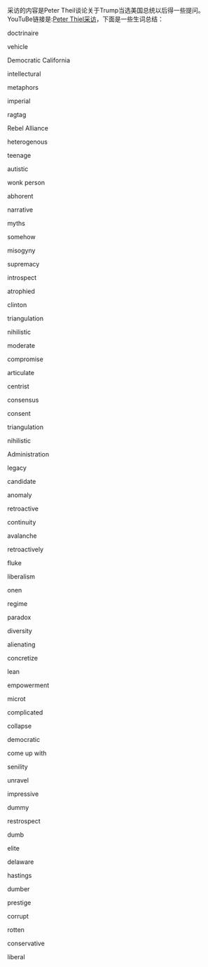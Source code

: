 采访的内容是Peter Theil谈论关于Trump当选美国总统以后得一些提问。YouTuBe链接是:[Peter Thiel采访](https://www.youtube.com/watch?v=wwJV_NuN43Y&t=940s&ab_channel=TheFreePress)，下面是一些生词总结：

doctrinaire

vehicle

Democratic California

intellectural

metaphors

imperial

ragtag

Rebel Alliance

heterogenous

teenage

autistic

wonk person

abhorent

narrative

myths

somehow

misogyny

supremacy

introspect

atrophied

clinton

triangulation

nihilistic

moderate

compromise

articulate

centrist

consensus

consent

triangulation

nihilistic

Administration

legacy

candidate

anomaly

retroactive

continuity

avalanche

 retroactively

fluke

liberalism

onen

regime

paradox

diversity

 alienating

concretize

lean

empowerment

microt

complicated

collapse

democratic

come up with

senility

unravel

impressive

dummy

restrospect

dumb

elite

delaware

hastings

dumber

prestige

corrupt

rotten

conservative

liberal





